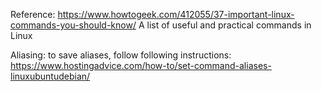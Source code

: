 Reference: https://www.howtogeek.com/412055/37-important-linux-commands-you-should-know/
A list of useful and practical commands in Linux

Aliasing: to save aliases, follow following instructions:
https://www.hostingadvice.com/how-to/set-command-aliases-linuxubuntudebian/

